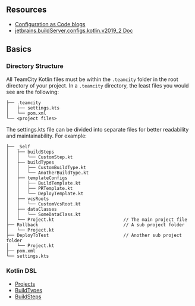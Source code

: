 ## Resources
- [Configuration as Code blogs](https://blog.jetbrains.com/teamcity/2019/03/configuration-as-code-part-1-getting-started-with-kotlin-dsl/)
- [jetbrains.buildServer.configs.kotlin.v2019\_2 Doc](https://teamcity.jetbrains.com/app/dsl-documentation/jetbrains.build-server.configs.kotlin.v2019_2/index.html)

## Basics

### Directory Structure
All TeamCity Kotlin files must be within the `.teamcity` folder in the root directory of your project. In a `.teamcity` directory, the least files you would see are the following:

```
├── .teamcity
│   ├── settings.kts
│   └── pom.xml
└── <project files>
```
The settings.kts file can be divided into separate files for better readability and maintainability. For example:

```
├── _Self
│   ├── buildSteps
│   │   └── CustomStep.kt
│   ├── buildTypes
│   │   ├── CustomBuildType.kt
│   │   └── AnotherBuildType.kt
│   ├── templateConfigs
│   │   ├── BuildTemplate.kt
│   │   ├── PRTemplate.kt
│   │   └── DeployTemplate.kt
│   ├── vcsRoots
│   │   └── CustomVcsRoot.kt
│   ├── dataClasses
│   │   └── SomeDataClass.kt
│   └── Project.kt                          // The main project file
├── Rollback                                // A sub project folder
│   └── Project.kt
├── DeployToTest                            // Another sub project folder
│   └── Project.kt
├── pom.xml
└── settings.kts
```

### Kotlin DSL

- [Projects](./Projects.md)
- [BuildTypes](./BuildTypes.md)
- [BuildSteps](./BuildSteps.md)
